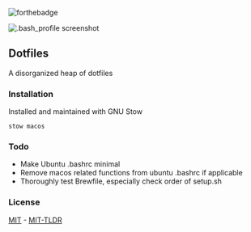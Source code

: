 ![forthebadge][badge]

![.bash_profile screenshot](disperse.gif?raw=true "Bash profile screenshot")

## Dotfiles

A disorganized heap of dotfiles

### Installation

Installed and maintained with GNU Stow

`stow macos`


### Todo

* Make Ubuntu .bashrc minimal
* Remove macos related functions from ubuntu .bashrc if applicable
* Thoroughly test Brewfile, especially check order of setup.sh


### License


[MIT](mit) - [MIT-TLDR](mit-tldr)

[badge]: http://forthebadge.com/images/badges/approved-by-george-costanza.svg
[mit]: https://github.com/ryanmaynard/dotfiles/blob/master/LICENSE
[mit-tldr]: https://tldrlegal.com/license/mit-license